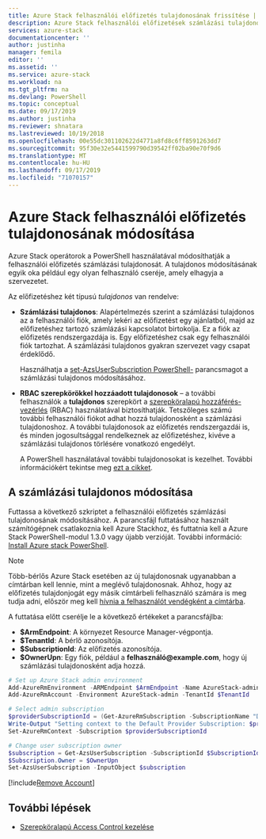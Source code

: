 ```yaml
---
title: Azure Stack felhasználói előfizetés tulajdonosának frissítése | Microsoft Docs
description: Azure Stack felhasználói előfizetések számlázási tulajdonosának módosítása.
services: azure-stack
documentationcenter: ''
author: justinha
manager: femila
editor: ''
ms.assetid: ''
ms.service: azure-stack
ms.workload: na
ms.tgt_pltfrm: na
ms.devlang: PowerShell
ms.topic: conceptual
ms.date: 09/17/2019
ms.author: justinha
ms.reviewer: shnatara
ms.lastreviewed: 10/19/2018
ms.openlocfilehash: 00e55dc301102622d4771a8fd8c6ff8591263dd7
ms.sourcegitcommit: 95f30e32e5441599790d39542ff02ba90e70f9d6
ms.translationtype: MT
ms.contentlocale: hu-HU
ms.lasthandoff: 09/17/2019
ms.locfileid: "71070157"
---
```

# <a name="change-the-owner-for-an-azure-stack-user-subscription"></a>Azure Stack felhasználói előfizetés tulajdonosának módosítása

Azure Stack operátorok a PowerShell használatával módosíthatják a felhasználói előfizetés számlázási tulajdonosát. A tulajdonos módosításának egyik oka például egy olyan felhasználó cseréje, amely elhagyja a szervezetet.

Az előfizetéshez két típusú *tulajdonos* van rendelve:

- **Számlázási tulajdonos**: Alapértelmezés szerint a számlázási tulajdonos az a felhasználói fiók, amely lekéri az előfizetést egy ajánlatból, majd az előfizetéshez tartozó számlázási kapcsolatot birtokolja. Ez a fiók az előfizetés rendszergazdája is. Egy előfizetéshez csak egy felhasználói fiók tartozhat. A számlázási tulajdonos gyakran szervezet vagy csapat érdeklődő.

  Használhatja a [set-AzsUserSubscription PowerShell-](/powershell/module/azs.subscriptions.admin/set-azsusersubscription) parancsmagot a számlázási tulajdonos módosításához.  

- **RBAC szerepkörökkel hozzáadott tulajdonosok** – a további felhasználók a **tulajdonos** szerepkört a [szerepköralapú hozzáférés-vezérlés](azure-stack-manage-permissions.md) (RBAC) használatával biztosíthatják. Tetszőleges számú további felhasználói fiókot adhat hozzá tulajdonosként a számlázási tulajdonoshoz. A további tulajdonosok az előfizetés rendszergazdái is, és minden jogosultsággal rendelkeznek az előfizetéshez, kivéve a számlázási tulajdonos törlésére vonatkozó engedélyt.

  A PowerShell használatával további tulajdonosokat is kezelhet. További információkért tekintse meg [ezt a cikket](/azure/role-based-access-control/role-assignments-powershell).

## <a name="change-the-billing-owner"></a>A számlázási tulajdonos módosítása

Futtassa a következő szkriptet a felhasználói előfizetés számlázási tulajdonosának módosításához. A parancsfájl futtatásához használt számítógépnek csatlakoznia kell Azure Stackhoz, és futtatnia kell a Azure Stack PowerShell-modul 1.3.0 vagy újabb verzióját. További információ: [Install Azure stack PowerShell](azure-stack-powershell-install.md).

>[!NOTE]
>Több-bérlős Azure Stack esetében az új tulajdonosnak ugyanabban a címtárban kell lennie, mint a meglévő tulajdonosnak. Ahhoz, hogy az előfizetés tulajdonjogát egy másik címtárbeli felhasználó számára is meg tudja adni, először meg kell [hívnia a felhasználót vendégként a címtárba](/azure/active-directory/b2b/add-users-administrator).

A futtatása előtt cserélje le a következő értékeket a parancsfájlba:

- **$ArmEndpoint**: A környezet Resource Manager-végpontja.
- **$TenantId**: A bérlő azonosítója.
- **$SubscriptionId**: Az előfizetés azonosítója.
- **$OwnerUpn**: Egy fiók, például a **felhasználó\@example.com**, hogy új számlázási tulajdonosként adja hozzá.

```powershell
# Set up Azure Stack admin environment
Add-AzureRmEnvironment -ARMEndpoint $ArmEndpoint -Name AzureStack-admin
Add-AzureRmAccount -Environment AzureStack-admin -TenantId $TenantId

# Select admin subscription
$providerSubscriptionId = (Get-AzureRmSubscription -SubscriptionName "Default Provider Subscription").Id
Write-Output "Setting context to the Default Provider Subscription: $providerSubscriptionId"
Set-AzureRmContext -Subscription $providerSubscriptionId

# Change user subscription owner
$subscription = Get-AzsUserSubscription -SubscriptionId $SubscriptionId
$Subscription.Owner = $OwnerUpn
Set-AzsUserSubscription -InputObject $subscription
```

[!include[Remove Account](../../includes/remove-account.md)]

## <a name="next-steps"></a>További lépések

- [Szerepköralapú Access Control kezelése](azure-stack-manage-permissions.md)
